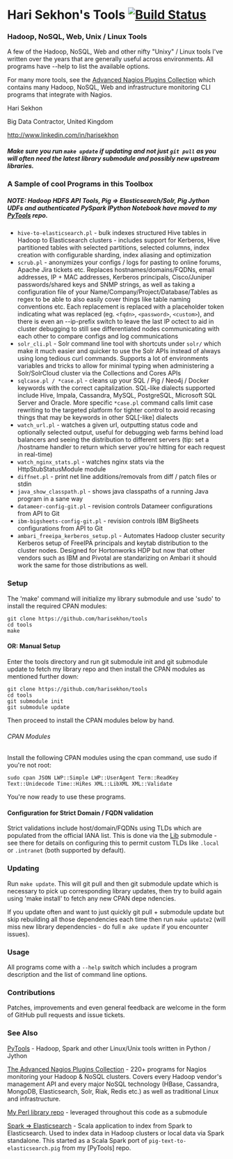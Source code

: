 Hari Sekhon's Tools [![Build Status](https://travis-ci.org/harisekhon/tools.svg?branch=master)](https://travis-ci.org/harisekhon/tools)
================================

### Hadoop, NoSQL, Web, Unix / Linux Tools ###

A few of the Hadoop, NoSQL, Web and other nifty "Unixy" / Linux tools I've written over the years that are generally useful across environments. All programs have --help to list the available options.

For many more tools, see the [Advanced Nagios Plugins Collection](https://github.com/harisekhon/nagios-plugins) which contains many Hadoop, NoSQL, Web and infrastructure monitoring CLI programs that integrate with Nagios.

Hari Sekhon

Big Data Contractor, United Kingdom

http://www.linkedin.com/in/harisekhon

##### Make sure you run ```make update``` if updating and not just ```git pull``` as you will often need the latest library submodule and possibly new upstream libraries. #####

### A Sample of cool Programs in this Toolbox ###

##### NOTE: Hadoop HDFS API Tools, Pig => Elasticsearch/Solr, Pig Jython UDFs and authenticated PySpark IPython Notebook have moved to my [PyTools](https://github.com/harisekhon/pytools) repo. #####

- ```hive-to-elasticsearch.pl``` - bulk indexes structured Hive tables in Hadoop to Elasticsearch clusters - includes support for Kerberos, Hive partitioned tables with selected partitions, selected columns, index creation with configurable sharding, index aliasing and optimization
- ```scrub.pl``` - anonymizes your configs / logs for pasting to online forums, Apache Jira tickets etc. Replaces hostnames/domains/FQDNs, email addresses, IP + MAC addresses, Kerberos principals, Cisco/Juniper passwords/shared keys and SNMP strings, as well as taking a configuration file of your Name/Company/Project/Database/Tables as regex to be able to also easily cover things like table naming conventions etc. Each replacement is replaced with a placeholder token indicating what was replaced (eg. ```<fqdn>```, ```<password>```, ```<custom>```), and there is even an --ip-prefix switch to leave the last IP octect to aid in cluster debugging to still see differentiated nodes communicating with each other to compare configs and log communications
- ```solr_cli.pl``` - Solr command line tool with shortcuts under ```solr/``` which make it much easier and quicker to use the Solr APIs instead of always using long tedious curl commands. Supports a lot of environments variables and tricks to allow for minimal typing when administering a Solr/SolrCloud cluster via the Collections and Cores APIs
- ```sqlcase.pl / *case.pl``` - cleans up your SQL / Pig / Neo4j / Docker keywords with the correct capitalization. SQL-like dialects supported include Hive, Impala, Cassandra, MySQL, PostgreSQL, Microsoft SQL Server and Oracle. More specific ```*case.pl``` command calls limit case rewriting to the targeted platform for tighter control to avoid recasing things that may be keywords in other SQL[-like] dialects
- ```watch_url.pl``` - watches a given url, outputting status code and optionally selected output, useful for debugging web farms behind load balancers and seeing the distribution to different servers (tip: set a /hostname handler to return which server you're hitting for each request in real-time)
- ```watch_nginx_stats.pl``` - watches nginx stats via the HttpStubStatusModule module
- ```diffnet.pl``` - print net line additions/removals from diff / patch files or stdin
- ```java_show_classpath.pl``` - shows java classpaths of a running Java program in a sane way
- ```datameer-config-git.pl``` - revision controls Datameer configurations from API to Git
- ```ibm-bigsheets-config-git.pl``` - revision controls IBM BigSheets configurations from API to Git
- ```ambari_freeipa_kerberos_setup.pl``` - Automates Hadoop cluster security Kerberos setup of FreeIPA principals and keytab distribution to the cluster nodes. Designed for Hortonworks HDP but now that other vendors such as IBM and Pivotal are standarizing on Ambari it should work the same for those distributions as well.

### Setup ###

The 'make' command will initialize my library submodule and  use 'sudo' to install the required CPAN modules:

```
git clone https://github.com/harisekhon/tools
cd tools
make
```

#### OR: Manual Setup ####

Enter the tools directory and run git submodule init and git submodule update to fetch my library repo and then install the CPAN modules as mentioned further down:

```
git clone https://github.com/harisekhon/tools
cd tools
git submodule init
git submodule update
```

Then proceed to install the CPAN modules below by hand.

###### CPAN Modules ######

Install the following CPAN modules using the cpan command, use sudo if you're not root:

```
sudo cpan JSON LWP::Simple LWP::UserAgent Term::ReadKey Text::Unidecode Time::HiRes XML::LibXML XML::Validate 
```

You're now ready to use these programs.

#### Configuration for Strict Domain / FQDN validation ####

Strict validations include host/domain/FQDNs using TLDs which are populated from the official IANA list. This is done via the [Lib](https://github.com/harisekhon/lib) submodule - see there for details on configuring this to permit custom TLDs like ```.local``` or ```.intranet``` (both supported by default).

### Updating ###

Run ```make update```. This will git pull and then git submodule update which is necessary to pick up corresponding library updates, then try to build again using 'make install' to fetch any new CPAN depe
ndencies.

If you update often and want to just quickly git pull + submodule update but skip rebuilding all those dependencies each time then run ```make update2``` (will miss new library dependencies - do full ```m
ake update``` if you encounter issues).

### Usage ###

All programs come with a ```--help``` switch which includes a program description and the list of command line options.

### Contributions ###

Patches, improvements and even general feedback are welcome in the form of GitHub pull requests and issue tickets.

### See Also ###

[PyTools](https://github.com/harisekhon/pytools) - Hadoop, Spark and other Linux/Unix tools written in Python / Jython

[The Advanced Nagios Plugins Collection](https://github.com/harisekhon/nagios-plugins) - 220+ programs for Nagios monitoring your Hadoop & NoSQL clusters. Covers every Hadoop vendor's management API and every major NoSQL technology (HBase, Cassandra, MongoDB, Elasticsearch, Solr, Riak, Redis etc.) as well as traditional Linux and infrastructure.

[My Perl library repo](https://github.com/harisekhon/lib) - leveraged throughout this code as a submodule

[Spark => Elasticsearch](https://github.com/harisekhon/spark-to-elasticsearch) - Scala application to index from Spark to Elasticsearch. Used to index data in Hadoop clusters or local data via Spark standalone. This started as a Scala Spark port of ```pig-text-to-elasticsearch.pig``` from my [PyTools] repo.
